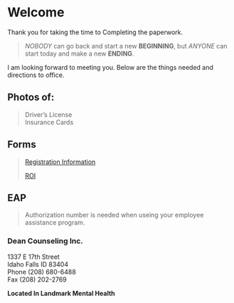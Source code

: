 # Welcome

Thank you for taking the time to Completing the paperwork.  

> *NOBODY* can go back and start a new **BEGINNING**, but *ANYONE* can start today and make a new **ENDING**.  

I am looking forward to meeting you. Below are the things needed and directions to office.

## Photos of:

> Driver’s License     
> Insurance Cards    
   
 
## Forms
    
> [Registration Information](https://dcitd.github.io/Registration/)
>
>[ROI](https://dcitd.github.io/ROI/)


## EAP

> Authorization number is needed when useing your employee assistance program.


### Dean Counseling Inc.   
1337 E 17th Street   
Idaho Falls ID 83404      
Phone (208) 680-6488    
Fax (208) 202-2769   

**Located In Landmark Mental Health**
